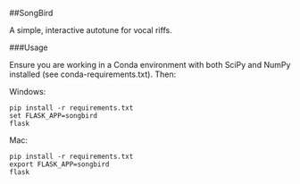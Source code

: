 ##SongBird

A simple, interactive autotune for vocal riffs.

###Usage

Ensure you are working in a Conda environment with both SciPy and NumPy installed (see conda-requirements.txt). Then:

Windows:
```
pip install -r requirements.txt
set FLASK_APP=songbird
flask
```
Mac:
```
pip install -r requirements.txt
export FLASK_APP=songbird
flask
```